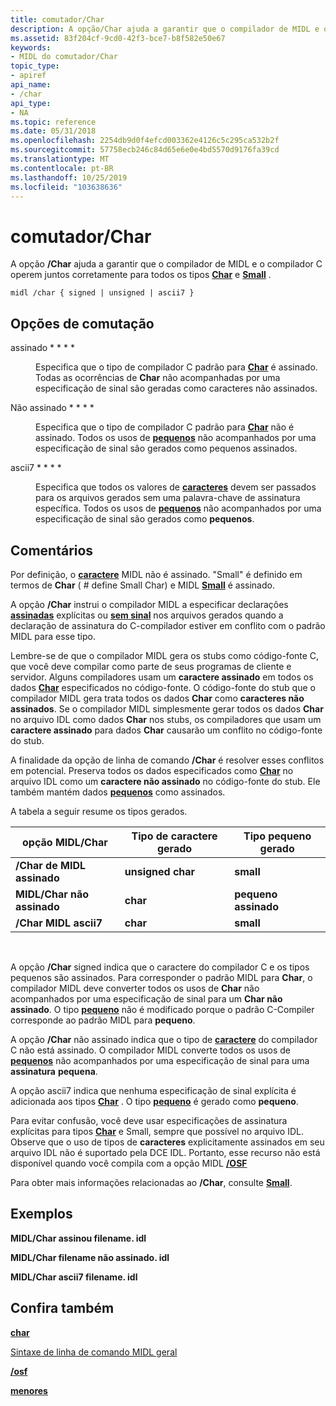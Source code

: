 ```yaml
---
title: comutador/Char
description: A opção/Char ajuda a garantir que o compilador de MIDL e o compilador C operem juntos corretamente para todos os tipos char e Small.
ms.assetid: 83f204cf-9cd0-42f3-bce7-b8f582e50e67
keywords:
- MIDL do comutador/Char
topic_type:
- apiref
api_name:
- /char
api_type:
- NA
ms.topic: reference
ms.date: 05/31/2018
ms.openlocfilehash: 2254db9d0f4efcd003362e4126c5c295ca532b2f
ms.sourcegitcommit: 57758ecb246c84d65e6e0e4bd5570d9176fa39cd
ms.translationtype: MT
ms.contentlocale: pt-BR
ms.lasthandoff: 10/25/2019
ms.locfileid: "103638636"
---
```

# <a name="char-switch"></a>comutador/Char

A opção **/Char** ajuda a garantir que o compilador de MIDL e o compilador C operem juntos corretamente para todos os tipos [**Char**](char-idl.md) e [**Small**](small.md) .

``` syntax
midl /char { signed | unsigned | ascii7 }
```

## <a name="switch-options"></a>Opções de comutação

<dl> <dt>

 
</dt> <dd>

<dt>

<span id="signed"></span><span id="SIGNED"></span>

<span id="signed"></span><span id="SIGNED"></span>assinado * * * *


</dt> <dd>

Especifica que o tipo de compilador C padrão para [**Char**](char-idl.md) é assinado. Todas as ocorrências de **Char** não acompanhadas por uma especificação de sinal são geradas como caracteres não assinados.

</dd> <dt>

<span id="unsigned"></span><span id="UNSIGNED"></span>

<span id="unsigned"></span><span id="UNSIGNED"></span>Não assinado * * * *


</dt> <dd>

Especifica que o tipo de compilador C padrão para [**Char**](char-idl.md) não é assinado. Todos os usos de [**pequenos**](small.md) não acompanhados por uma especificação de sinal são gerados como pequenos assinados.

</dd> <dt>

<span id="ascii7"></span><span id="ASCII7"></span>

<span id="ascii7"></span><span id="ASCII7"></span>ascii7 * * * *


</dt> <dd>

Especifica que todos os valores de [**caracteres**](char-idl.md) devem ser passados para os arquivos gerados sem uma palavra-chave de assinatura específica. Todos os usos de [**pequenos**](small.md) não acompanhados por uma especificação de sinal são gerados como **pequenos**.

</dd> </dl> </dd> </dl>

## <a name="remarks"></a>Comentários

Por definição, o [**caractere**](char-idl.md) MIDL não é assinado. "Small" é definido em termos de **Char** ( \# define Small Char) e MIDL [**Small**](small.md) é assinado.

A opção **/Char** instrui o compilador MIDL a especificar declarações [**assinadas**](signed.md) explícitas ou [**sem sinal**](unsigned.md) nos arquivos gerados quando a declaração de assinatura do C-compilador estiver em conflito com o padrão MIDL para esse tipo.

Lembre-se de que o compilador MIDL gera os stubs como código-fonte C, que você deve compilar como parte de seus programas de cliente e servidor. Alguns compiladores usam um **caractere assinado** em todos os dados [**Char**](char-idl.md) especificados no código-fonte. O código-fonte do stub que o compilador MIDL gera trata todos os dados **Char** como **caracteres não assinados**. Se o compilador MIDL simplesmente gerar todos os dados **Char** no arquivo IDL como dados **Char** nos stubs, os compiladores que usam um **caractere assinado** para dados **Char** causarão um conflito no código-fonte do stub.

A finalidade da opção de linha de comando **/Char** é resolver esses conflitos em potencial. Preserva todos os dados especificados como [**Char**](char-idl.md) no arquivo IDL como um **caractere não assinado** no código-fonte do stub. Ele também mantém dados [**pequenos**](small.md) como assinados.

A tabela a seguir resume os tipos gerados.



| opção MIDL/Char       | Tipo de caractere gerado | Tipo pequeno gerado |
|-------------------------|---------------------|----------------------|
| **/Char de MIDL assinado**   | **unsigned char**   | **small**            |
| **MIDL/Char não assinado** | **char**            | **pequeno assinado**     |
| **/Char MIDL ascii7**   | **char**            | **small**            |



 

A opção **/Char** signed indica que o caractere do compilador C e os tipos pequenos são assinados. Para corresponder o padrão MIDL para **Char**, o compilador MIDL deve converter todos os usos de **Char** não acompanhados por uma especificação de sinal para um **Char não assinado**. O tipo [**pequeno**](small.md) não é modificado porque o padrão C-Compiler corresponde ao padrão MIDL para **pequeno**.

A opção **/Char** não assinado indica que o tipo de [**caractere**](char-idl.md) do compilador C não está assinado. O compilador MIDL converte todos os usos de [**pequenos**](small.md) não acompanhados por uma especificação de sinal para uma **assinatura** **pequena**.

A opção ascii7 indica que nenhuma especificação de sinal explícita é adicionada aos tipos [**Char**](char-idl.md) . O tipo [**pequeno**](small.md) é gerado como **pequeno**.

Para evitar confusão, você deve usar especificações de assinatura explícitas para tipos [**Char**](char-idl.md) e Small, sempre que possível no arquivo IDL. Observe que o uso de tipos de **caracteres** explicitamente assinados em seu arquivo IDL não é suportado pela DCE IDL. Portanto, esse recurso não está disponível quando você compila com a opção MIDL [**/OSF**](-osf.md)

Para obter mais informações relacionadas ao **/Char**, consulte [**Small**](small.md).

## <a name="examples"></a>Exemplos

**MIDL/Char assinou filename. idl**

**MIDL/Char filename não assinado. idl**

**MIDL/Char ascii7 filename. idl**

## <a name="see-also"></a>Confira também

<dl> <dt>

[**char**](char-idl.md)
</dt> <dt>

[Sintaxe de linha de comando MIDL geral](general-midl-command-line-syntax.md)
</dt> <dt>

[**/osf**](-osf.md)
</dt> <dt>

[**menores**](small.md)
</dt> </dl>

 

 




